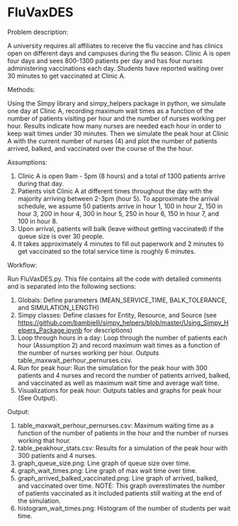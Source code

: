 # FluVaxDES
Problem description: 

A university requires all affiliates to receive the flu vaccine and has clinics open on different days and campuses during the flu season. Clinic A is open four days and sees 800-1300 patients per day and has four nurses administering vaccinations each day. Students have reported waiting over 30 minutes to get vaccinated at Clinic A. 

Methods: 

Using the Simpy library and simpy_helpers package in python, we simulate one day at Clinic A, recording maximum wait times as a function of the number of patients visiting per hour and the number of nurses working per hour. Results indicate how many nurses are needed each hour in order to keep wait times under 30 minutes. Then we simulate the peak hour at Clinic A with the current number of nurses (4) and plot the number of patients arrived, balked, and vaccinated over the course of the the hour. 

Assumptions:

1. Clinic A is open 9am - 5pm (8 hours) and a total of 1300 patients arrive during that day.
2. Patients visit Clinic A at different times throughout the day with the majority arriving between 2-3pm (hour 5). To approximate the arrival schedule, we assume 50 patients arrive in hour 1, 100 in hour 2, 150 in hour 3, 200 in hour 4, 300 in hour 5, 250 in hour 6, 150 in hour 7, and 100 in hour 8.
3. Upon arrival, patients will balk (leave without getting vaccinated) if the queue size is over 30 people.
4. It takes approximately 4 minutes to fill out paperwork and 2 minutes to get vaccinated so the total service time is roughly 6 minutes.

Workflow:

Run FluVaxDES.py. This file contains all the code with detailed comments and is separated into the following sections: 
1. Globals: Define parameters (MEAN_SERVICE_TIME, BALK_TOLERANCE, and SIMULATION_LENGTH)
2. Simpy classes: Define classes for Entity, Resource, and Source (see https://github.com/bambielli/simpy_helpers/blob/master/Using_Simpy_Helpers_Package.ipynb for descriptions)
3. Loop through hours in a day: Loop through the number of patients each hour (Assumption 2) and record maximum wait times as a function of the number of nurses working per hour. Outputs table_maxwait_perhour_pernurses.csv.
4. Run for peak hour: Run the simulation for the peak hour with 300 patients and 4 nurses and record the number of patients arrived, balked, and vaccinated as well as maximum wait time and average wait time.
5. Visualizations for peak hour: Outputs tables and graphs for peak hour (See Output).

Output:

1. table_maxwait_perhour_pernurses.csv: Maximum waiting time as a function of the number of patients in the hour and the number of nurses working that hour.
2. table_peakhour_stats.csv: Results for a simulation of the peak hour with 300 patients and 4 nurses.
3. graph_queue_size.png: Line graph of queue size over time.
4. graph_wait_times.png: Line graph of max wait time over time.
5. graph_arrived_balked_vaccinated.png: Line graph of arrived, balked, and vaccinated over time. NOTE: This graph overestimates the number of patients vaccinated as it included patients still waiting at the end of the simulation.
6. histogram_wait_times.png: Histogram of the number of students per wait time.






